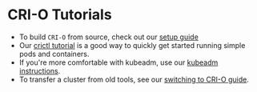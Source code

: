 # CRI-O Tutorials

- To build `CRI-O` from source, check out our [setup guide](tutorials/setup.md)
- Our [crictl tutorial](tutorials/crictl.md) is a good way to quickly get started running simple pods and containers.
- If you're more comfortable with kubeadm, use our [kubeadm instructions](tutorials/kubeadm.md).
- To transfer a cluster from old tools, see our [switching to CRI-O guide](tutorials/kubernetes.md).
